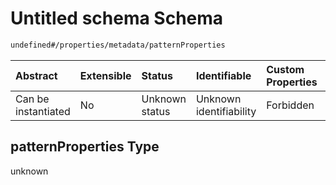 # Untitled schema Schema

```txt
undefined#/properties/metadata/patternProperties
```



| Abstract            | Extensible | Status         | Identifiable            | Custom Properties | Additional Properties | Access Restrictions | Defined In                                                                                    |
| :------------------ | :--------- | :------------- | :---------------------- | :---------------- | :-------------------- | :------------------ | :-------------------------------------------------------------------------------------------- |
| Can be instantiated | No         | Unknown status | Unknown identifiability | Forbidden         | Allowed               | none                | [test-external-refs.schema.json*](json/test-external-refs.schema.json "open original schema") |

## patternProperties Type

unknown
